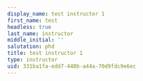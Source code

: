 ```yaml
---
display_name: test instructor 1
first_name: test
headless: true
last_name: instructor
middle_initial: ''
salutation: phd
title: test instructor 1
type: instructor
uid: 331ba1fa-edd7-440b-a44a-70d9fdc9e6ec
---
```


